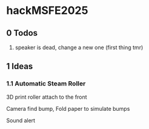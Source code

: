 # hackMSFE2025

## 0 Todos

1. speaker is dead, change a new one (first thing tmr)


## 1 Ideas

### 1.1 Automatic Steam Roller

3D print roller attach to the front

Camera find bump, Fold paper to simulate bumps

Sound alert
